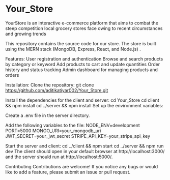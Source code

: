 # Your_Store
YourStore is an interactive e-commerce platform that aims to combat the steep competition local grocery stores face owing to recent circumstances and growing trends

This repository contains the source code for our store. The store is built using the MERN stack (MongoDB, Express, React, and Node.js) .

Features:
User registration and authentication
Browse and search products by category or keyword
Add products to cart and update quantities
Order history and status tracking
Admin dashboard for managing products and orders

Installation:
Clone the repository:
git clone https://github.com/aditikatiyar002/Your_Store.git

Install the dependencies for the client and server:
cd Your_Store
cd client && npm install
cd ../server && npm install
Set up the environment variables:

Create a .env file in the server directory.

Add the following variables to the file:
NODE_ENV=development
PORT=5000
MONGO_URI=your_mongodb_uri
JWT_SECRET=your_jwt_secret
STRIPE_API_KEY=your_stripe_api_key

Start the server and client:
cd ../client && npm start
cd ../server && npm run dev
The client should open in your default browser at http://localhost:3000/ and the server should run at http://localhost:5000/.

Contributing
Contributions are welcome! If you notice any bugs or would like to add a feature, please submit an issue or pull request.
